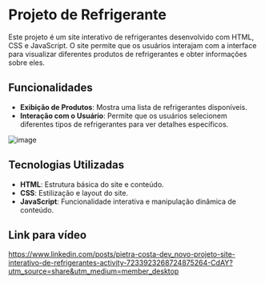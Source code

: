 # Projeto de Refrigerante

Este projeto é um site interativo de refrigerantes desenvolvido com HTML, CSS e JavaScript. O site permite que os usuários interajam com a interface para visualizar diferentes produtos de refrigerantes e obter informações sobre eles.

## Funcionalidades

- **Exibição de Produtos**: Mostra uma lista de refrigerantes disponíveis.
- **Interação com o Usuário**: Permite que os usuários selecionem diferentes tipos de refrigerantes para ver detalhes específicos.


![image](https://github.com/user-attachments/assets/c2a5f319-f378-4e00-acf7-3da3f569517c)


## Tecnologias Utilizadas

- **HTML**: Estrutura básica do site e conteúdo.
- **CSS**: Estilização e layout do site.
- **JavaScript**: Funcionalidade interativa e manipulação dinâmica de conteúdo.


## Link para vídeo

https://www.linkedin.com/posts/pietra-costa-dev_novo-projeto-site-interativo-de-refrigerantes-activity-7233923268724875264-CdAY?utm_source=share&utm_medium=member_desktop
